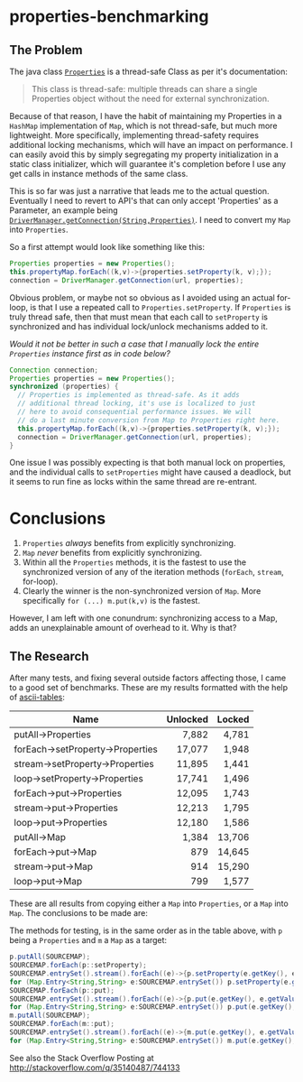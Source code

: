 # properties-benchmarking

## The Problem

The java class [`Properties`](https://docs.oracle.com/javase/8/docs/api/java/util/Properties.html) is a thread-safe Class as per it's documentation: 

> This class is thread-safe: multiple threads can share a single Properties object without the need for external synchronization.

Because of that reason, I have the habit of maintaining my Properties in a `HashMap` implementation of `Map`, which is not thread-safe, but much more lightweight. More specifically, implementing thread-safety requires additional locking mechanisms, which will have an impact on performance. I can easily avoid this by simply segregating my property initialization in a static class initializer, which will guarantee it's completion before I use any get calls in instance methods of the same class.

This is so far was just a narrative that leads me to the actual question. Eventually I need to revert to API's that can only accept 'Properties' as a Parameter, an example being [`DriverManager.getConnection(String,Properties)`](https://docs.oracle.com/javase/8/docs/api/java/sql/DriverManager.html#getConnection-java.lang.String-java.util.Properties-). I need to convert my `Map` into `Properties`.

So a first attempt would look like something like this:

```Java
Properties properties = new Properties();
this.propertyMap.forEach((k,v)->{properties.setProperty(k, v);});
connection = DriverManager.getConnection(url, properties);
```

Obvious problem, or maybe not so obvious as I avoided using an actual for-loop, is that I use a repeated call to `Properties.setProperty`. If `Properties` is truly thread safe, then that must mean that each call to `setProperty` is synchronized and has individual lock/unlock mechanisms added to it.

*Would it not be better in such a case that I manually lock the entire `Properties` instance first as in code below?*

```Java
Connection connection;
Properties properties = new Properties();
synchronized (properties) {
  // Properties is implemented as thread-safe. As it adds
  // additional thread locking, it's use is localized to just
  // here to avoid consequential performance issues. We will
  // do a last minute conversion from Map to Properties right here.
  this.propertyMap.forEach((k,v)->{properties.setProperty(k, v);});
  connection = DriverManager.getConnection(url, properties);
}
```

One issue I was possibly expecting is that both manual lock on properties, and the individual calls to `setProperties` might have caused a deadlock, but it seems to run fine as locks within the same thread are re-entrant.

# Conclusions

1. `Properties` *always* benefits from explicitly synchronizing.
2. `Map` *never* benefits from explicitly synchronizing.
3. Within all the `Properties` methods, it is the fastest to use the synchronized version of any of the iteration methods (`forEach`, `stream`, for-loop).
4. Clearly the winner is the non-synchronized version of `Map`. More specifically `for (...) m.put(k,v)` is the fastest.

However, I am left with one conundrum: synchronizing access to a Map, adds an unexplainable amount of overhead to it. Why is that?

## The Research

After many tests, and fixing several outside factors affecting those, I came to a good set of benchmarks. These are my results formatted with the help of [ascii-tables](https://ozh.github.io/ascii-tables/):

|               Name               | Unlocked | Locked |
|----------------------------------|---------:|-------:|
| putAll->Properties               | 7,882    | 4,781  |
| forEach->setProperty->Properties | 17,077   | 1,948  |
| stream->setProperty->Properties  | 11,895   | 1,441  |
| loop->setProperty->Properties    | 17,741   | 1,496  |
| forEach->put->Properties         | 12,095   | 1,743  |
| stream->put->Properties          | 12,213   | 1,795  |
| loop->put->Properties            | 12,180   | 1,586  |
| putAll->Map                      | 1,384    | 13,706 |
| forEach->put->Map                | 879      | 14,645 |
| stream->put->Map                 | 914      | 15,290 |
| loop->put->Map                   | 799      | 1,577  |

These are all results from copying either a `Map` into `Properties`, or a `Map` into `Map`. The conclusions to be made are:

The methods for testing, is in the same order as in the table above, with `p` being a `Properties` and `m` a `Map` as a target:

```Java
p.putAll(SOURCEMAP);
SOURCEMAP.forEach(p::setProperty);
SOURCEMAP.entrySet().stream().forEach((e)->{p.setProperty(e.getKey(), e.getValue());});
for (Map.Entry<String,String> e:SOURCEMAP.entrySet()) p.setProperty(e.getKey(), e.getValue());
SOURCEMAP.forEach(p::put);
SOURCEMAP.entrySet().stream().forEach((e)->{p.put(e.getKey(), e.getValue());});
for (Map.Entry<String,String> e:SOURCEMAP.entrySet()) p.put(e.getKey(), e.getValue());
m.putAll(SOURCEMAP);
SOURCEMAP.forEach(m::put);
SOURCEMAP.entrySet().stream().forEach((e)->{m.put(e.getKey(), e.getValue());});
for (Map.Entry<String,String> e:SOURCEMAP.entrySet()) m.put(e.getKey(), e.getValue());
```

See also the Stack Overflow Posting at http://stackoverflow.com/q/35140487/744133
